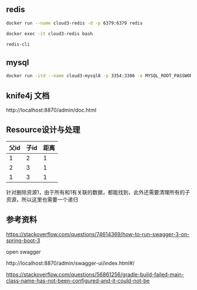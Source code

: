 
## redis 

```bash
docker run --name cloud3-redis -d -p 6379:6379 redis
```

```bash
docker exec -it cloud3-redis bash
```

```bash 
redis-cli
```

## mysql

```bash
docker run -itd --name cloud3-mysql8 -p 3354:3306 -e MYSQL_ROOT_PASSWORD=root -e TZ=Asia/Shanghai  ubuntu/mysql:8.0-20.04_beta   --default-authentication-plugin=mysql_native_password
```



## knife4j 文档

http://localhost:8870/admin/doc.html


## Resource设计与处理


| 父id | 子id | 距离 |
| ---- | ---- | ---- |
| 1    | 2    | 1    |
| 2    | 3    | 1    |
| 1    | 3    | 1    |


针对删除资源1，由于所有和1有关联的数据，都能找到，此外还需要清理所有的子资源，所以这里也需要一个递归



## 参考资料


https://stackoverflow.com/questions/74614369/how-to-run-swagger-3-on-spring-boot-3

open swagger

http://localhost:8870/admin/swagger-ui/index.html#/


https://stackoverflow.com/questions/56861256/gradle-build-failed-main-class-name-has-not-been-configured-and-it-could-not-be

